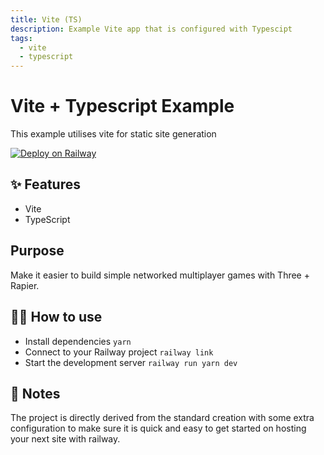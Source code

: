 ```yaml
---
title: Vite (TS)
description: Example Vite app that is configured with Typescipt
tags:
  - vite
  - typescript
---
```


# Vite + Typescript Example

This example utilises vite for static site generation

[![Deploy on Railway](https://railway.app/button.svg)](https://railway.app/new/template/Mm5EWG?referralCode=OH27A5)

## ✨ Features

- Vite
- TypeScript

## Purpose

Make it easier to build simple networked multiplayer games with Three + Rapier.

## 💁‍♀️ How to use

- Install dependencies `yarn`
- Connect to your Railway project `railway link`
- Start the development server `railway run yarn dev`

## 📝 Notes

The project is directly derived from the standard creation with some extra configuration to make sure it is quick and easy to get started on hosting your next site with railway.
